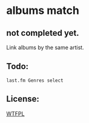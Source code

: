 albums match
===================

not completed yet.
---------------

Link albums by the same artist.

Todo:
-----------------
    last.fm Genres select

License:
-----------------
[WTFPL](http://www.wtfpl.net/)
